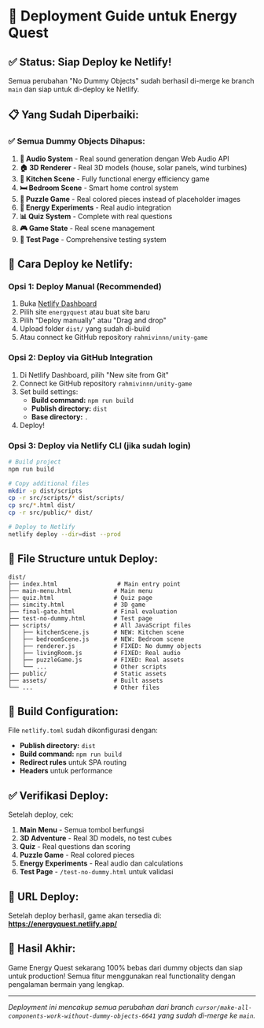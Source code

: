 # 🚀 Deployment Guide untuk Energy Quest

## ✅ Status: Siap Deploy ke Netlify!

Semua perubahan "No Dummy Objects" sudah berhasil di-merge ke branch `main` dan siap untuk di-deploy ke Netlify.

## 📋 Yang Sudah Diperbaiki:

### ✅ **Semua Dummy Objects Dihapus:**
1. **🎵 Audio System** - Real sound generation dengan Web Audio API
2. **🏠 3D Renderer** - Real 3D models (house, solar panels, wind turbines)
3. **🍳 Kitchen Scene** - Fully functional energy efficiency game
4. **🛏️ Bedroom Scene** - Smart home control system
5. **🧩 Puzzle Game** - Real colored pieces instead of placeholder images
6. **🔬 Energy Experiments** - Real audio integration
7. **📊 Quiz System** - Complete with real questions
8. **🎮 Game State** - Real scene management
9. **🧪 Test Page** - Comprehensive testing system

## 🚀 Cara Deploy ke Netlify:

### **Opsi 1: Deploy Manual (Recommended)**
1. Buka [Netlify Dashboard](https://app.netlify.com/)
2. Pilih site `energyquest` atau buat site baru
3. Pilih "Deploy manually" atau "Drag and drop"
4. Upload folder `dist/` yang sudah di-build
5. Atau connect ke GitHub repository `rahmivinnn/unity-game`

### **Opsi 2: Deploy via GitHub Integration**
1. Di Netlify Dashboard, pilih "New site from Git"
2. Connect ke GitHub repository `rahmivinnn/unity-game`
3. Set build settings:
   - **Build command:** `npm run build`
   - **Publish directory:** `dist`
   - **Base directory:** `.`
4. Deploy!

### **Opsi 3: Deploy via Netlify CLI (jika sudah login)**
```bash
# Build project
npm run build

# Copy additional files
mkdir -p dist/scripts
cp -r src/scripts/* dist/scripts/
cp src/*.html dist/
cp -r src/public/* dist/

# Deploy to Netlify
netlify deploy --dir=dist --prod
```

## 📁 File Structure untuk Deploy:

```
dist/
├── index.html                 # Main entry point
├── main-menu.html            # Main menu
├── quiz.html                 # Quiz page
├── simcity.html              # 3D game
├── final-gate.html           # Final evaluation
├── test-no-dummy.html        # Test page
├── scripts/                  # All JavaScript files
│   ├── kitchenScene.js       # NEW: Kitchen scene
│   ├── bedroomScene.js       # NEW: Bedroom scene
│   ├── renderer.js           # FIXED: No dummy objects
│   ├── livingRoom.js         # FIXED: Real audio
│   ├── puzzleGame.js         # FIXED: Real assets
│   └── ...                   # Other scripts
├── public/                   # Static assets
├── assets/                   # Built assets
└── ...                       # Other files
```

## 🎯 Build Configuration:

File `netlify.toml` sudah dikonfigurasi dengan:
- **Publish directory:** `dist`
- **Build command:** `npm run build`
- **Redirect rules** untuk SPA routing
- **Headers** untuk performance

## ✅ Verifikasi Deploy:

Setelah deploy, cek:
1. **Main Menu** - Semua tombol berfungsi
2. **3D Adventure** - Real 3D models, no test cubes
3. **Quiz** - Real questions dan scoring
4. **Puzzle Game** - Real colored pieces
5. **Energy Experiments** - Real audio dan calculations
6. **Test Page** - `/test-no-dummy.html` untuk validasi

## 🔗 URL Deploy:

Setelah deploy berhasil, game akan tersedia di:
**https://energyquest.netlify.app/**

## 🎉 Hasil Akhir:

Game Energy Quest sekarang 100% bebas dari dummy objects dan siap untuk production! Semua fitur menggunakan real functionality dengan pengalaman bermain yang lengkap.

---
*Deployment ini mencakup semua perubahan dari branch `cursor/make-all-components-work-without-dummy-objects-6641` yang sudah di-merge ke `main`.*